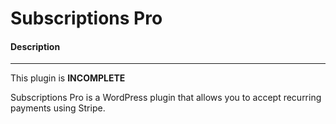 Subscriptions Pro
=================

#### Description
---

This plugin is **INCOMPLETE**

Subscriptions Pro is a WordPress plugin that allows you to accept recurring payments using Stripe.
